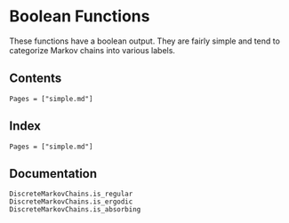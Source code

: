 # Boolean Functions

These functions have a boolean output. They are fairly simple and tend to categorize Markov chains into various labels.

## Contents

```@contents
Pages = ["simple.md"]
```

## Index

```@index
Pages = ["simple.md"]
```

## Documentation

```@docs
DiscreteMarkovChains.is_regular
DiscreteMarkovChains.is_ergodic
DiscreteMarkovChains.is_absorbing
```
